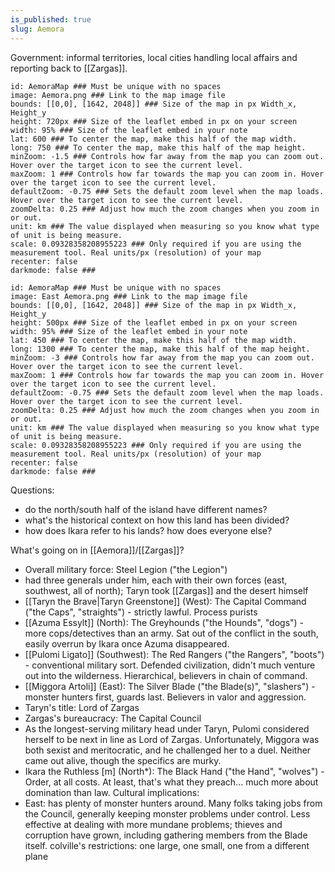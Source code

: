 ```yaml
---
is_published: true
slug: Aemora
---
```




Government: informal territories, local cities handling local affairs and reporting back to [[Zargas]].
   
```leaflet  
id: AemoraMap ### Must be unique with no spaces  
image: Aemora.png ### Link to the map image file  
bounds: [[0,0], [1642, 2048]] ### Size of the map in px Width_x, Height_y  
height: 720px ### Size of the leaflet embed in px on your screen  
width: 95% ### Size of the leaflet embed in your note  
lat: 600 ### To center the map, make this half of the map width.  
long: 750 ### To center the map, make this half of the map height.  
minZoom: -1.5 ### Controls how far away from the map you can zoom out. Hover over the target icon to see the current level.  
maxZoom: 1 ### Controls how far towards the map you can zoom in. Hover over the target icon to see the current level.  
defaultZoom: -0.75 ### Sets the default zoom level when the map loads. Hover over the target icon to see the current level.  
zoomDelta: 0.25 ### Adjust how much the zoom changes when you zoom in or out.  
unit: km ### The value displayed when measuring so you know what type of unit is being measure.  
scale: 0.09328358208955223 ### Only required if you are using the measurement tool. Real units/px (resolution) of your map  
recenter: false  
darkmode: false ###
```



```leaflet  
id: AemoraMap ### Must be unique with no spaces  
image: East Aemora.png ### Link to the map image file  
bounds: [[0,0], [1642, 2048]] ### Size of the map in px Width_x, Height_y  
height: 500px ### Size of the leaflet embed in px on your screen  
width: 95% ### Size of the leaflet embed in your note  
lat: 450 ### To center the map, make this half of the map width.  
long: 1300 ### To center the map, make this half of the map height.  
minZoom: -3 ### Controls how far away from the map you can zoom out. Hover over the target icon to see the current level.  
maxZoom: 1 ### Controls how far towards the map you can zoom in. Hover over the target icon to see the current level.  
defaultZoom: -0.75 ### Sets the default zoom level when the map loads. Hover over the target icon to see the current level.  
zoomDelta: 0.25 ### Adjust how much the zoom changes when you zoom in or out.  
unit: km ### The value displayed when measuring so you know what type of unit is being measure.  
scale: 0.09328358208955223 ### Only required if you are using the measurement tool. Real units/px (resolution) of your map  
recenter: false  
darkmode: false ###
```




Questions:  
- do the north/south half of the island have different names?  
- what's the historical context on how this land has been divided?  
- how does Ikara refer to his lands? how does everyone else?

What's going on in [[Aemora]]/[[Zargas]]?  
- Overall military force: Steel Legion ("the Legion")  
- had three generals under him, each with their own forces (east, southwest, all of north); Taryn took [[Zargas]] and the desert himself  
- [[Taryn the Brave|Taryn Greenstone]] (West): The Capital Command ("the Caps", "straights") - strictly lawful. Process purists  
- [[Azuma Essylt]] (North): The Greyhounds ("the Hounds", "dogs") - more cops/detectives than an army. Sat out of the conflict in the south, easily overrun by Ikara once Azuma disappeared.  
- [[Pulomi Ligato]] (Southwest): The Red Rangers ("the Rangers", "boots") - conventional military sort. Defended civilization, didn't much venture out into the wilderness. Hierarchical, believers in chain of command.  
- [[Miggora Artoli]] (East): The Silver Blade ("the Blade(s)", "slashers") - monster hunters first, guards last. Believers in valor and aggression.  
- Taryn's title: Lord of Zargas  
- Zargas's bureaucracy: The Capital Council  
- As the longest-serving military head under Taryn, Pulomi considered herself to be next in line as Lord of Zargas. Unfortunately, Miggora was both sexist and meritocratic, and he challenged her to a duel. Neither came out alive, though the specifics are murky.  
- Ikara the Ruthless [m] (North*): The Black Hand ("the Hand", "wolves") - Order, at all costs. At least, that's what they preach... much more about domination than law.   Cultural implications:  
- East: has plenty of monster hunters around. Many folks taking jobs from the Council, generally keeping monster problems under control. Less effective at dealing with more mundane problems; thieves and corruption have grown, including gathering members from the Blade itself.   colville's restrictions: one large, one small, one from a different plane
  

